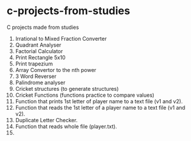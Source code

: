 # c-projects-from-studies
C projects made from studies
1. Irrational to Mixed Fraction Converter
2. Quadrant Analyser
3. Factorial Calculator
4. Print Rectangle 5x10
5. Print trapezium
6. Array Convertor to the nth power
7. 3 Word Reverser
8. Palindrome analyser
9. Cricket structures (to generate structures)
10. Cricket Functions (functions practice to compare values)
11. Function that prints 1st letter of player name to a text file (v1 and v2).
12. Function that reads the 1st letter of a player name to a text file (v1 and v2).
13. Duplicate Letter Checker.
14. Function that reads whole file (player.txt).
15. 
